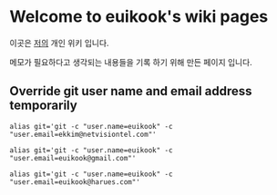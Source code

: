 # Welcome to euikook's wiki pages

이곳은 [저의](About.md) 개인 위키 입니다. 

메모가 필요하다고 생각되는 내용들을 기록 하기 위해 만든 페이지 입니다.

## Override git user name and email address temporarily
```
alias git='git -c "user.name=euikook" -c "user.email=ekkim@netvisiontel.com"'
```
```
alias git='git -c "user.name=euikook" -c "user.email=euikook@gmail.com"'
```
```
alias git='git -c "user.name=euikook" -c "user.email=euikook@harues.com"'
```
